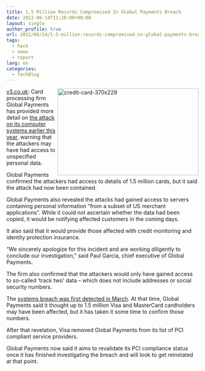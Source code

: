 ```yaml
---
title: 1.5 Million Records Compromised In Global Payments Breach
date: 2012-06-14T11:28:00+00:00
layout: single
author_profile: true
url: 2012/06/14/1-5-million-records-compromised-in-global-payments-breach/
tags:
  - hack
  - news
  - report
lang: en
categories: 
  - TechBlog
---
```

<a href="http://lh5.ggpht.com/-WTsC2NxfE14/T9nDr21kzCI/AAAAAAAAGQg/4B0tjX0xAOw/s1600-h/credit-card-370x229%25255B2%25255D.jpg" target="_blank"><img title="credit-card-370x229" border="0" alt="credit-card-370x229" align="right" src="http://lh4.ggpht.com/-EP3Hc3LrHhw/T9nDt50zePI/AAAAAAAAGQo/y9-ugF-aaYE/credit-card-370x229_thumb.jpg?imgmax=800" width="370" height="228" /></a><a href="http://www.v3.co.uk/v3-uk/news/2184040/global-payments-claims-systems-breach-contained-million-records-stolen" target="_blank">v3.co.uk</a>: Card processing firm Global Payments has provided more detail on [the attack on its computer systems earlier this year](http://www.v3.co.uk/v3-uk/news/2165157/global-payments-breach-visa-mastercard-users-risk), warning that the attackers may have had access to unspecified personal data. 

Global Payments confirmed the attackers had access to details of 1.5 million cards, but it said the attack had now been contained. 

Global Payments also revealed the attacks had gained access to servers containing personal information “from a subset of US merchant applications”. While it could not ascertain whether the data had been copied, it would be notifying affected customers in the coming days. 

It also said that it would provide those affected with credit monitoring and identity protection insurance. 

“We sincerely apologize for this incident and are working diligently to conclude our investigation,” said Paul Garcia, chief executive of Global Payments. 

The firm also confirmed that the attackers would only have gained access to so-called &#8216;track two' data – which does not include addresses or social security numbers. 

The [systems breach was first detected in March](http://www.v3.co.uk/v3-uk/news/2165460/hackers-steal-million-mastercard-visa-customers-card-details). At that time, Global Payments said it thought up to 1.5 million Visa and MasterCard cardholders may have been affected, but it has taken it some time to confirm those numbers. 

After that revelation, Visa removed Global Payments from its list of PCI compliant service providers. 

Global Payments now said it aims to revalidate its PCI compliance status once it has finished investigating the breach and will look to get reinstated at that point.
